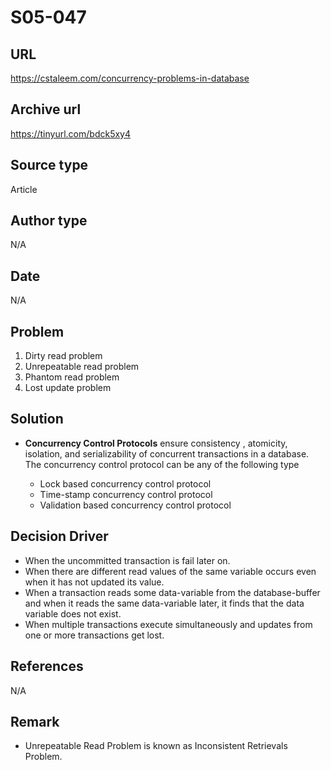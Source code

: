 # S05-047

## URL
https://cstaleem.com/concurrency-problems-in-database

## Archive url
https://tinyurl.com/bdck5xy4

## Source type
Article

## Author type
N/A

## Date
N/A

## Problem
1. Dirty read problem
2. Unrepeatable read problem
3. Phantom read problem
4. Lost update problem

## Solution 
- **Concurrency Control Protocols**  ensure consistency , atomicity, isolation, and serializability of concurrent transactions in a database. The concurrency control protocol  can be any of the following type

  * Lock based concurrency control protocol
  * Time-stamp concurrency control protocol
  * Validation based concurrency control protocol


## Decision Driver
- When the uncommitted transaction is fail later on.
- When there are different read values of the same variable occurs even when it has not updated its value.
-  When a transaction reads some data-variable from the database-buffer and when it reads the same data-variable later, it finds that the data variable does not exist.
- When multiple transactions execute simultaneously and updates from one or more transactions get lost.

## References 
N/A

## Remark
- Unrepeatable Read Problem is known as Inconsistent Retrievals Problem.


